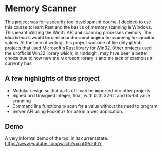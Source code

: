 # Memory Scanner
This project was for a security tool development course. I decided to use this course to learn Rust and the basics of memory scanning in Windows. This meant utilizing the Win32 API and scanning processes memory. The idea is that it would be similar to the cheat engine for scanning for specific values. At the time of writing, this project was one of the only github projects that used Microsoft's Rust library for Win32. Other projects used the unofficial Win32 library which, in hindsight, may have been a better choice due to how new the Microsoft library is and the lack of examples it currently has.

## A few highlights of this project
- Modular design so that parts of it can be imported into other projects.
- Signed and Unsigned integer, float, with both 32-bit and 64-bit value scanning
- Command line functions to scan for a value without the need to program
- Server API using Rocket.rs for use in a web application. 

## Demo
A very informal demo of the tool in its current state. 
<https://www.youtube.com/watch?v=pbGPd-It-iY>
 
